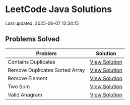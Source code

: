 # LeetCode Java Solutions

Last updated: 2025-06-07 12:34:15

## Problems Solved

| Problem | Solution |
|---------|----------|
| Contains Duplicates | [View Solution](src/contains_duplicates) |
| Remove Duplicates Sorted Array | [View Solution](src/remove_duplicates_sorted_array) |
| Remove Element | [View Solution](src/remove_element) |
| Two Sum | [View Solution](src/two_sum) |
| Valid Anagram | [View Solution](src/valid_anagram) |

